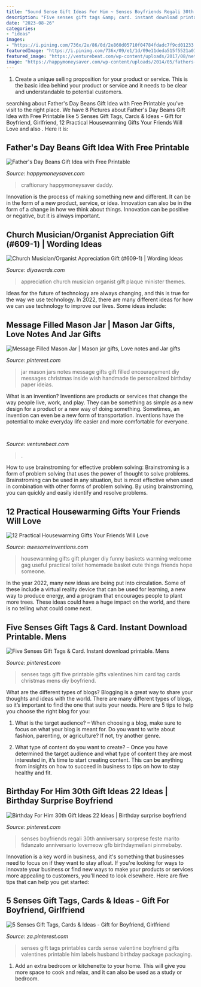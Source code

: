 ```yaml
---
title: "Sound Sense Gift Ideas For Him ~ Senses Boyfriends Regali 30th Anniversary Sorprese Feste Marito Fidanzato Anniversario Lovemeow Gfb Birthdaymeilani Pinmebaby"
description: "Five senses gift tags &amp; card. instant download printable. mens"
date: "2023-08-26"
categories:
- "ideas"
images:
- "https://i.pinimg.com/736x/2e/86/0d/2e860d05710f04784fdadc7f9cd01233.jpg"
featuredImage: "https://i.pinimg.com/736x/09/e1/1d/09e11deda515f5521a01aef5c56593e6.jpg"
featured_image: "https://venturebeat.com/wp-content/uploads/2017/08/netflix_logo.png?w=800"
image: "https://happymoneysaver.com/wp-content/uploads/2014/05/fathers-day-yes.jpg"
---
```



1. Create a unique selling proposition for your product or service. This is the basic idea behind your product or service and it needs to be clear and understandable to potential customers. 

	

		
searching about Father&#039;s Day Beans Gift Idea with Free Printable you've visit to the right place. We have 8 Pictures about Father&#039;s Day Beans Gift Idea with Free Printable like 5 Senses Gift Tags, Cards &amp; Ideas - Gift for Boyfriend, Girlfriend, 12 Practical Housewarming Gifts Your Friends Will Love and also . Here it is:
		
    
## Father&#039;s Day Beans Gift Idea With Free Printable

<img loading=lazy src="https://happymoneysaver.com/wp-content/uploads/2014/05/fathers-day-yes.jpg" onerror="this.onerror=null;this.src='https://tse1.mm.bing.net/th?id=OIP.kaYoDj1I6fYKkPQ6As3nqQHaL-&amp;pid=15.1';" alt="Father&#039;s Day Beans Gift Idea with Free Printable">

_Source: happymoneysaver.com_

>craftionary happymoneysaver daddy. 

	

Innovation is the process of making something new and different. It can be in the form of a new product, service, or idea. Innovation can also be in the form of a change in how we think about things. Innovation can be positive or negative, but it is always important.

    
## Church Musician/Organist Appreciation Gift (#609-1) | Wording Ideas

<img loading=lazy src="https://www.diyawards.com/images/products/themes/google_ad.white/652-sample-detail-music-minister-anniversary-plaque-1356.jpg" onerror="this.onerror=null;this.src='https://tse4.mm.bing.net/th?id=OIP.txzK4eNQ5AgRJ2v3KvJNcQHaHa&amp;pid=15.1';" alt="Church Musician/Organist Appreciation Gift (#609-1) | Wording Ideas">

_Source: diyawards.com_

>appreciation church musician organist gift plaque minister themes. 

	

Ideas for the future of technology are always changing, and this is true for the way we use technology. In 2022, there are many different ideas for how we can use technology to improve our lives. Some ideas include: 

    
## Message Filled Mason Jar | Mason Jar Gifts, Love Notes And Jar Gifts

<img loading=lazy src="https://s-media-cache-ak0.pinimg.com/736x/5a/49/33/5a49331d9f8d3fab6a73606914caeaba.jpg" onerror="this.onerror=null;this.src='https://tse4.mm.bing.net/th?id=OIP.dzTpeg1CFtzH_4waNt4CMAHaJ1&amp;pid=15.1';" alt="Message Filled Mason Jar | Mason jar gifts, Love notes and Jar gifts">

_Source: pinterest.com_

>jar mason jars notes message gifts gift filled encouragement diy messages christmas inside wish handmade tie personalized birthday paper ideias. 

	

What is an invention?
Inventions are products or services that change the way people live, work, and play. They can be something as simple as a new design for a product or a new way of doing something. Sometimes, an invention can even be a new form of transportation. Inventions have the potential to make everyday life easier and more comfortable for everyone.

    
## 

<img loading=lazy src="https://venturebeat.com/wp-content/uploads/2017/08/netflix_logo.png?w=800" onerror="this.onerror=null;this.src='https://tse3.mm.bing.net/th?id=OIP.dzrdIPuyiZl9ttMEJQt71AHaDt&amp;pid=15.1';" alt="">

_Source: venturebeat.com_

>. 

	

How to use brainstroming for effective problem solving:
Brainstroming is a form of problem solving that uses the power of thought to solve problems. Brainstroming can be used in any situation, but is most effective when used in combination with other forms of problem solving. By using brainstroming, you can quickly and easily identify and resolve problems.

    
## 12 Practical Housewarming Gifts Your Friends Will Love

<img loading=lazy src="http://www.awesomeinventions.com/wp-content/uploads/2015/09/sink-plunger-toilet-rolls.jpg" onerror="this.onerror=null;this.src='https://tse3.mm.bing.net/th?id=OIP.FxQ3IrpD5IksC99EhYkGHQHaJ3&amp;pid=15.1';" alt="12 Practical Housewarming Gifts Your Friends Will Love">

_Source: awesomeinventions.com_

>housewarming gifts gift plunger diy funny baskets warming welcome gag useful practical toilet homemade basket cute things friends hope someone. 

	

In the year 2022, many new ideas are being put into circulation. Some of these include a virtual reality device that can be used for learning, a new way to produce energy, and a program that encourages people to plant more trees. These ideas could have a huge impact on the world, and there is no telling what could come next.

    
## Five Senses Gift Tags &amp; Card. Instant Download Printable. Mens

<img loading=lazy src="https://i.pinimg.com/736x/2e/86/0d/2e860d05710f04784fdadc7f9cd01233.jpg" onerror="this.onerror=null;this.src='https://tse3.mm.bing.net/th?id=OIP.waqpLXPP-BtkMpTzhYntmQHaJl&amp;pid=15.1';" alt="Five Senses Gift Tags &amp; Card. Instant download printable. Mens">

_Source: pinterest.com_

>senses tags gift five printable gifts valentines him card tag cards christmas mens diy boyfriend. 

	

What are the different types of blogs?
Blogging is a great way to share your thoughts and ideas with the world. There are many different types of blogs, so it’s important to find the one that suits your needs. Here are 5 tips to help you choose the right blog for you: 
1. What is the target audience? – When choosing a blog, make sure to focus on what your blog is meant for. Do you want to write about fashion, parenting, or agriculture? If not, try another genre. 

2. What type of content do you want to create? – Once you have determined the target audience and what type of content they are most interested in, it’s time to start creating content. This can be anything from insights on how to succeed in business to tips on how to stay healthy and fit. 


    
## Birthday For Him 30th Gift Ideas 22 Ideas | Birthday Surprise Boyfriend

<img loading=lazy src="https://i.pinimg.com/736x/25/82/b8/2582b8d69353595df7e910592d7ab696.jpg" onerror="this.onerror=null;this.src='https://tse1.mm.bing.net/th?id=OIP.90WDnDM9uWGgOvQZhPs-IAAAAA&amp;pid=15.1';" alt="Birthday For Him 30th Gift Ideas 22 Ideas | Birthday surprise boyfriend">

_Source: pinterest.com_

>senses boyfriends regali 30th anniversary sorprese feste marito fidanzato anniversario lovemeow gfb birthdaymeilani pinmebaby. 

	

Innovation is a key word in business, and it's something that businesses need to focus on if they want to stay afloat. If you're looking for ways to innovate your business or find new ways to make your products or services more appealing to customers, you'll need to look elsewhere. Here are five tips that can help you get started: 

    
## 5 Senses Gift Tags, Cards &amp; Ideas - Gift For Boyfriend, Girlfriend

<img loading=lazy src="https://i.pinimg.com/736x/09/e1/1d/09e11deda515f5521a01aef5c56593e6.jpg" onerror="this.onerror=null;this.src='https://tse3.mm.bing.net/th?id=OIP.06JfbdYtoqVwCuNEW39cVgHaPh&amp;pid=15.1';" alt="5 Senses Gift Tags, Cards &amp; Ideas - Gift for Boyfriend, Girlfriend">

_Source: za.pinterest.com_

>senses gift tags printables cards sense valentine boyfriend gifts valentines printable him labels husband birthday package packaging. 

	

1. Add an extra bedroom or kitchenette to your home. This will give you more space to cook and relax, and it can also be used as a study or bedroom. 

